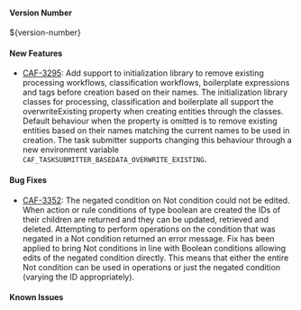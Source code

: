 
#### Version Number
${version-number}

#### New Features
- [CAF-3295](https://jira.autonomy.com/browse/CAF-3295): Add support to initialization library to remove existing processing workflows, classification workflows, boilerplate expressions and tags before creation based on their names.
  The initialization library classes for processing, classification and boilerplate all support the overwriteExisting property when creating entities through the classes. Default behaviour when the property is omitted is to remove existing entities based on their names matching the current names to be used in creation. The task submitter supports changing this behaviour through a new environment variable `CAF_TASKSUBMITTER_BASEDATA_OVERWRITE_EXISTING`.

#### Bug Fixes
- [CAF-3352](https://jira.autonomy.com/browse/CAF-3352): The negated condition on Not condition could not be edited.
  When action or rule conditions of type boolean are created the IDs of their children are returned and they can be updated, retrieved and deleted. Attempting to perform operations on the condition that was negated in a Not condition returned an error message. Fix has been applied to bring Not conditions in line with Boolean conditions allowing edits of the negated condition directly. This means that either the entire Not condition can be used in operations or just the negated condition (varying the ID appropriately).

#### Known Issues
